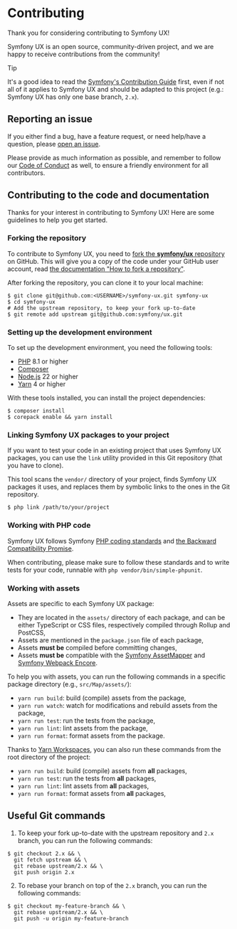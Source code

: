 # Contributing
 
Thank you for considering contributing to Symfony UX! 

Symfony UX is an open source, community-driven project, and we are happy to receive contributions from the community!

> [!TIP]
> It's a good idea to read the [Symfony's Contribution Guide](https://symfony.com/doc/current/contributing/index.html) first, even if not all of it applies to Symfony UX and should be adapted to this project (e.g.: Symfony UX has only one base branch, `2.x`).

## Reporting an issue

If you either find a bug, have a feature request, or need help/have a question, please [open an issue](https://github.com/symfony/ux/issues/new/choose).

Please provide as much information as possible,
and remember to follow our [Code of Conduct](https://symfony.com/doc/current/contributing/code_of_conduct/index.html)
as well, to ensure a friendly environment for all contributors.

## Contributing to the code and documentation

Thanks for your interest in contributing to Symfony UX! Here are some guidelines to help you get started.

### Forking the repository

To contribute to Symfony UX, you need to [fork the **symfony/ux** repository](https://github.com/symfony/ux/fork) on GitHub.
This will give you a copy of the code under your GitHub user account, read [the documentation "How to fork a repository"](https://docs.github.com/en/pull-requests/collaborating-with-pull-requests/working-with-forks/fork-a-repo).

After forking the repository, you can clone it to your local machine:

```shell
$ git clone git@github.com:<USERNAME>/symfony-ux.git symfony-ux
$ cd symfony-ux
# Add the upstream repository, to keep your fork up-to-date
$ git remote add upstream git@github.com:symfony/ux.git
```

### Setting up the development environment

To set up the development environment, you need the following tools:

- [PHP](https://www.php.net/downloads.php) 8.1 or higher
- [Composer](https://getcomposer.org/download/)
- [Node.js](https://nodejs.org/en/download/package-manager) 22 or higher
- [Yarn](https://yarnpkg.com/) 4 or higher

With these tools installed, you can install the project dependencies:

```shell
$ composer install
$ corepack enable && yarn install
```

### Linking Symfony UX packages to your project

If you want to test your code in an existing project that uses Symfony UX packages,
you can use the `link` utility provided in this Git repository (that you have to clone).

This tool scans the `vendor/` directory of your project, finds Symfony UX packages it uses,
and replaces them by symbolic links to the ones in the Git repository.

```shell
$ php link /path/to/your/project
```

### Working with PHP code

Symfony UX follows Symfony [PHP coding standards](https://symfony.com/doc/current/contributing/code/standards.html)
and [the Backward Compatibility Promise](https://symfony.com/doc/current/contributing/code/bc.html).

When contributing, please make sure to follow these standards and to write tests for your code,
runnable with `php vendor/bin/simple-phpunit`.

### Working with assets

Assets are specific to each Symfony UX package:
  - They are located in the `assets/` directory of each package, and can be either TypeScript or CSS files, respectively compiled through Rollup and PostCSS,
  - Assets are mentioned in the `package.json` file of each package,
  - Assets **must be** compiled before committing changes,
  - Assets **must be** compatible with the [Symfony AssetMapper](https://symfony.com/doc/current/frontend/asset_mapper.html) and [Symfony Webpack Encore](https://symfony.com/doc/current/frontend/encore/index.html).

To help you with assets, you can run the following commands in a specific package directory (e.g., `src/Map/assets/`):
  - `yarn run build`: build (compile) assets from the package,
  - `yarn run watch`: watch for modifications and rebuild assets from the package,
  - `yarn run test`: run the tests from the package,
  - `yarn run lint`: lint assets from the package,
  - `yarn run format`: format assets from the package.

Thanks to [Yarn Workspaces](https://yarnpkg.com/features/workspaces), you can also run these commands from the root directory of the project:
  - `yarn run build`: build (compile) assets from **all** packages,
  - `yarn run test`: run the tests from **all** packages,
  - `yarn run lint`: lint assets from **all** packages,
  - `yarn run format`: format assets from **all** packages,

## Useful Git commands

1. To keep your fork up-to-date with the upstream repository and `2.x` branch, you can run the following commands:
```shell
$ git checkout 2.x && \
  git fetch upstream && \
  git rebase upstream/2.x && \
  git push origin 2.x
```

2. To rebase your branch on top of the `2.x` branch, you can run the following commands:
```shell
$ git checkout my-feature-branch && \
  git rebase upstream/2.x && \
  git push -u origin my-feature-branch
```
